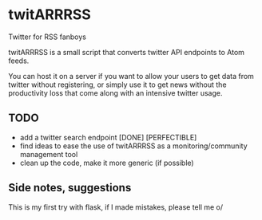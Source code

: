 # twitARRRSS
Twitter for RSS fanboys

twitARRRSS is a small script that converts twitter API endpoints to Atom feeds.

You can host it on a server if you want to allow your users to get
data from twitter without registering, or simply use it to get news
without the productivity loss that come along with an intensive
twitter usage.

## TODO

* add a twitter search endpoint [DONE] [PERFECTIBLE]
* find ideas to ease the use of twitARRRSS as a monitoring/community management tool
* clean up the code, make it more generic (if possible)

## Side notes, suggestions

This is my first try with flask, if I made mistakes, please tell me o/